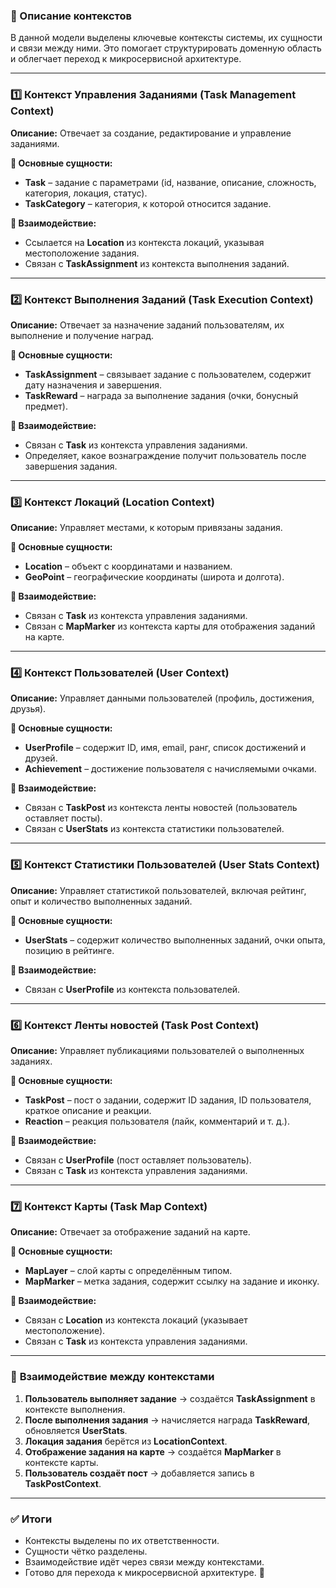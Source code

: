 ### 📌 Описание контекстов

В данной модели выделены ключевые контексты системы, их сущности и связи между ними. Это помогает структурировать доменную область и облегчает переход к микросервисной архитектуре.

---

### 1️⃣ **Контекст Управления Заданиями (Task Management Context)**  
**Описание:** Отвечает за создание, редактирование и управление заданиями.  

**📌 Основные сущности:**  
- **Task** – задание с параметрами (id, название, описание, сложность, категория, локация, статус).  
- **TaskCategory** – категория, к которой относится задание.  

**🔗 Взаимодействие:**  
- Ссылается на **Location** из контекста локаций, указывая местоположение задания.  
- Связан с **TaskAssignment** из контекста выполнения заданий.  

---

### 2️⃣ **Контекст Выполнения Заданий (Task Execution Context)**  
**Описание:** Отвечает за назначение заданий пользователям, их выполнение и получение наград.  

**📌 Основные сущности:**  
- **TaskAssignment** – связывает задание с пользователем, содержит дату назначения и завершения.  
- **TaskReward** – награда за выполнение задания (очки, бонусный предмет).  

**🔗 Взаимодействие:**  
- Связан с **Task** из контекста управления заданиями.  
- Определяет, какое вознаграждение получит пользователь после завершения задания.  

---

### 3️⃣ **Контекст Локаций (Location Context)**  
**Описание:** Управляет местами, к которым привязаны задания.  

**📌 Основные сущности:**  
- **Location** – объект с координатами и названием.  
- **GeoPoint** – географические координаты (широта и долгота).  

**🔗 Взаимодействие:**  
- Связан с **Task** из контекста управления заданиями.  
- Связан с **MapMarker** из контекста карты для отображения заданий на карте.  

---

### 4️⃣ **Контекст Пользователей (User Context)**  
**Описание:** Управляет данными пользователей (профиль, достижения, друзья).  

**📌 Основные сущности:**  
- **UserProfile** – содержит ID, имя, email, ранг, список достижений и друзей.  
- **Achievement** – достижение пользователя с начисляемыми очками.  

**🔗 Взаимодействие:**  
- Связан с **TaskPost** из контекста ленты новостей (пользователь оставляет посты).  
- Связан с **UserStats** из контекста статистики пользователей.  

---

### 5️⃣ **Контекст Статистики Пользователей (User Stats Context)**  
**Описание:** Управляет статистикой пользователей, включая рейтинг, опыт и количество выполненных заданий.  

**📌 Основные сущности:**  
- **UserStats** – содержит количество выполненных заданий, очки опыта, позицию в рейтинге.  

**🔗 Взаимодействие:**  
- Связан с **UserProfile** из контекста пользователей.  

---

### 6️⃣ **Контекст Ленты новостей (Task Post Context)**  
**Описание:** Управляет публикациями пользователей о выполненных заданиях.  

**📌 Основные сущности:**  
- **TaskPost** – пост о задании, содержит ID задания, ID пользователя, краткое описание и реакции.  
- **Reaction** – реакция пользователя (лайк, комментарий и т. д.).  

**🔗 Взаимодействие:**  
- Связан с **UserProfile** (пост оставляет пользователь).  
- Связан с **Task** из контекста управления заданиями.  

---

### 7️⃣ **Контекст Карты (Task Map Context)**  
**Описание:** Отвечает за отображение заданий на карте.  

**📌 Основные сущности:**  
- **MapLayer** – слой карты с определённым типом.  
- **MapMarker** – метка задания, содержит ссылку на задание и иконку.  

**🔗 Взаимодействие:**  
- Связан с **Location** из контекста локаций (указывает местоположение).  
- Связан с **Task** из контекста управления заданиями.  

---

### 🔄 **Взаимодействие между контекстами**
1. **Пользователь выполняет задание** → создаётся **TaskAssignment** в контексте выполнения.  
2. **После выполнения задания** → начисляется награда **TaskReward**, обновляется **UserStats**.  
3. **Локация задания** берётся из **LocationContext**.  
4. **Отображение задания на карте** → создаётся **MapMarker** в контексте карты.  
5. **Пользователь создаёт пост** → добавляется запись в **TaskPostContext**.  

---

### ✅ Итоги
- Контексты выделены по их ответственности.  
- Сущности чётко разделены.  
- Взаимодействие идёт через связи между контекстами.  
- Готово для перехода к микросервисной архитектуре. 🚀

